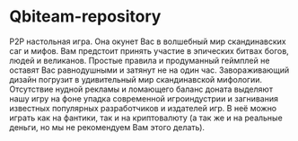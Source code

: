 # Qbiteam-repository

P2P настольная игра. Она окунет Вас в волшебный мир скандинавских саг и мифов. Вам предстоит принять участие в эпических битвах богов, людей и великанов. Простые правила и продуманный геймплей не оставят Вас равнодушными и затянут не на один час. Завораживающий дизайн погрузит в удивительный мир скандинавской мифологии. Отсутствие нудной рекламы и ломающего баланс доната выделяют нашу игру на фоне упадка современной игроиндустрии и загнивания известных популярных разработчиков и издателей игр. В неё можно играть как на фантики, так и на криптовалюту (а так же и на реальные деньги, но мы не рекомендуем Вам этого делать).

